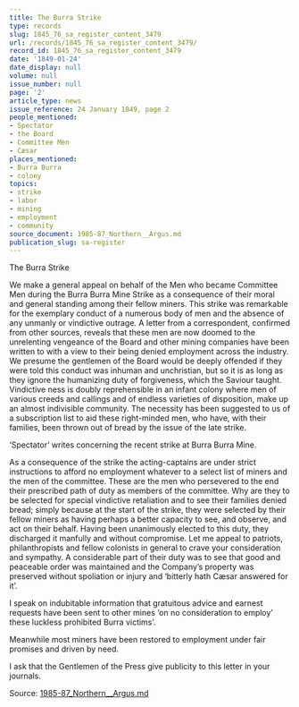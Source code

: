 ```yaml
---
title: The Burra Strike
type: records
slug: 1845_76_sa_register_content_3479
url: /records/1845_76_sa_register_content_3479/
record_id: 1845_76_sa_register_content_3479
date: '1849-01-24'
date_display: null
volume: null
issue_number: null
page: '2'
article_type: news
issue_reference: 24 January 1849, page 2
people_mentioned:
- Spectator
- the Board
- Committee Men
- Cæsar
places_mentioned:
- Burra Burra
- colony
topics:
- strike
- labor
- mining
- employment
- community
source_document: 1985-87_Northern__Argus.md
publication_slug: sa-register
---
```


The Burra Strike

We make a general appeal on behalf of the Men who became Committee Men during the Burra Burra Mine Strike as a consequence of their moral and general standing among their fellow miners.  This strike was remarkable for the exemplary conduct of a numerous body of men and the absence of any unmanly or vindictive outrage.  A letter from a correspondent, confirmed from other sources, reveals that these men are now doomed to the unrelenting vengeance of the Board and other mining companies have been written to with a view to their being denied employment across the industry.  We presume the gentlemen of the Board would be deeply offended if they were told this conduct was inhuman and unchristian, but so it is as long as they ignore the humanizing duty of forgiveness, which the Saviour taught.  Vindictive ness is doubly reprehensible in an infant colony where men of various creeds and callings and of endless varieties of disposition, make up an almost indivisible community.  The necessity has been suggested to us of a subscription list to aid these right-minded men, who have, with their families, been thrown out of bread by the issue of the late strike.

‘Spectator’ writes concerning the recent strike at Burra Burra Mine.

As a consequence of the strike the acting-captains are under strict instructions to afford no employment whatever to a select list of miners and the men of the committee.  These are the men who persevered to the end their prescribed path of duty as members of the committee.  Why are they to be selected for special vindictive retaliation and to see their families denied bread; simply because at the start of the strike, they were selected by their fellow miners as having perhaps a better capacity to see, and observe, and act on their behalf.  Having been unanimously elected to this duty, they discharged it manfully and without compromise.  Let me appeal to patriots, philanthropists and fellow colonists in general to crave your consideration and sympathy.  A considerable part of their duty was to see that good and peaceable order was maintained and the Company’s property was preserved without spoliation or injury and ‘bitterly hath Cæsar answered for it’.

I speak on indubitable information that gratuitous advice and earnest requests have been sent to other mines ‘on no consideration to employ’ these luckless prohibited Burra victims’.

Meanwhile most miners have been restored to employment under fair promises and driven by need.

I ask that the Gentlemen of the Press give publicity to this letter in your journals.

Source: [1985-87_Northern__Argus.md](/downloads/markdown/1985-87_Northern__Argus.md)
